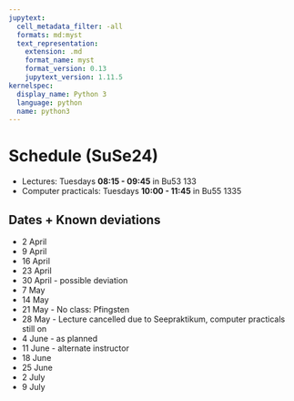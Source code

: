 ```yaml
---
jupytext:
  cell_metadata_filter: -all
  formats: md:myst
  text_representation:
    extension: .md
    format_name: myst
    format_version: 0.13
    jupytext_version: 1.11.5
kernelspec:
  display_name: Python 3
  language: python
  name: python3
---
```


# Schedule (SuSe24)

- Lectures: Tuesdays **08:15 - 09:45** in Bu53 133 
- Computer practicals: Tuesdays **10:00 - 11:45** in Bu55 1335 


## Dates + Known deviations

- 2 April  
- 9 April  
- 16 April  
- 23 April  
- 30 April - possible deviation
- 7 May  
- 14 May  
- 21 May - No class: Pfingsten
- 28 May - Lecture cancelled due to Seepraktikum, computer practicals still on
- 4 June - as planned
- 11 June - alternate instructor
- 18 June  
- 25 June 
- 2 July
- 9 July


